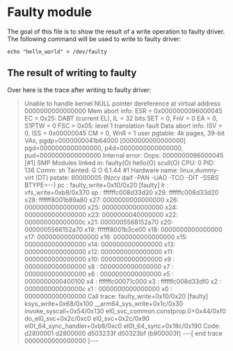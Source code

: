 # Faulty module

The goal of this file is to show the result of a write operation to faulty driver. The following command will be used to write to faulty driver:

```
echo "hello_world" > /dev/faulty
```

## The result of writing to faulty

Over here is the trace after writing to faulty driver:

> Unable to handle kernel NULL pointer dereference at virtual address 0000000000000000
> Mem abort info:
>   ESR = 0x0000000096000045
>   EC = 0x25: DABT (current EL), IL = 32 bits
>   SET = 0, FnV = 0
>   EA = 0, S1PTW = 0
>   FSC = 0x05: level 1 translation fault
> Data abort info:
>   ISV = 0, ISS = 0x00000045
>   CM = 0, WnR = 1
> user pgtable: 4k pages, 39-bit VAs, pgdp=0000000041b64000
> [0000000000000000] pgd=0000000000000000, p4d=0000000000000000, pud=0000000000000000
> Internal error: Oops: 0000000096000045 [#1] SMP
> Modules linked in: faulty(O) hello(O) scull(O)
> CPU: 0 PID: 136 Comm: sh Tainted: G           O       6.1.44 #1
> Hardware name: linux,dummy-virt (DT)
> pstate: 80000005 (Nzcv daif -PAN -UAO -TCO -DIT -SSBS BTYPE=--)
> pc : faulty_write+0x10/0x20 [faulty]
> lr : vfs_write+0xb8/0x370
> sp : ffffffc008d33d20
> x29: ffffffc008d33d20 x28: ffffff8001b89a80 x27: 0000000000000000
> x26: 0000000000000000 x25: 0000000000000000 x24: 0000000000000000
> x23: 0000000040000000 x22: 000000000000000c x21: 0000005568152a70
> x20: 0000005568152a70 x19: ffffff8001b3ce00 x18: 0000000000000000
> x17: 0000000000000000 x16: 0000000000000000 x15: 0000000000000000
> x14: 0000000000000000 x13: 0000000000000000 x12: 0000000000000000
> x11: 0000000000000000 x10: 0000000000000000 x9 : 0000000000000000
> x8 : 0000000000000000 x7 : 0000000000000000 x6 : 0000000000000000
> x5 : 0000000000400100 x4 : ffffffc00071c000 x3 : ffffffc008d33df0
> x2 : 000000000000000c x1 : 0000000000000000 x0 : 0000000000000000
> Call trace:
>  faulty_write+0x10/0x20 [faulty]
>  ksys_write+0x68/0x100
>  __arm64_sys_write+0x1c/0x30
>  invoke_syscall+0x54/0x130
>  el0_svc_common.constprop.0+0x44/0xf0
>  do_el0_svc+0x2c/0xc0
>  el0_svc+0x2c/0x90
>  el0t_64_sync_handler+0xb8/0xc0
>  el0t_64_sync+0x18c/0x190
> Code: d2800001 d2800000 d503233f d50323bf (b900003f) 
> ---[ end trace 0000000000000000 ]---
